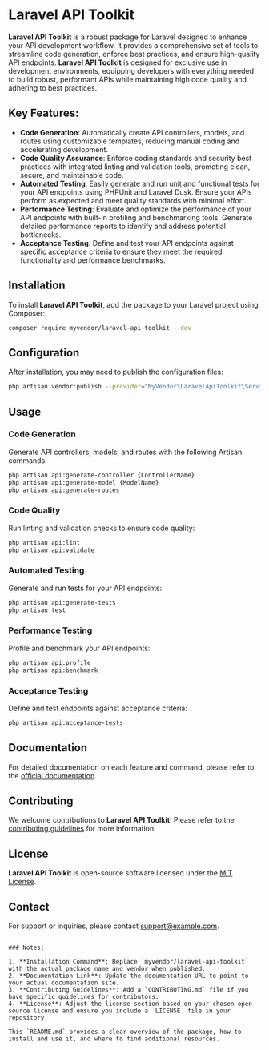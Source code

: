 # Laravel API Toolkit

**Laravel API Toolkit** is a robust package for Laravel designed to enhance your API development workflow. It provides a comprehensive set of tools to streamline code generation, enforce best practices, and ensure high-quality API endpoints.
**Laravel API Toolkit** is designed for exclusive use in development environments, equipping developers with everything needed to build robust, performant APIs while maintaining high code quality and adhering to best practices.

## Key Features:

- **Code Generation**: Automatically create API controllers, models, and routes using customizable templates, reducing manual coding and accelerating development.
- **Code Quality Assurance**: Enforce coding standards and security best practices with integrated linting and validation tools, promoting clean, secure, and maintainable code.
- **Automated Testing**: Easily generate and run unit and functional tests for your API endpoints using PHPUnit and Laravel Dusk. Ensure your APIs perform as expected and meet quality standards with minimal effort.
- **Performance Testing**: Evaluate and optimize the performance of your API endpoints with built-in profiling and benchmarking tools. Generate detailed performance reports to identify and address potential bottlenecks.
- **Acceptance Testing**: Define and test your API endpoints against specific acceptance criteria to ensure they meet the required functionality and performance benchmarks.

## Installation

To install **Laravel API Toolkit**, add the package to your Laravel project using Composer:

```bash
composer require myvendor/laravel-api-toolkit --dev
```

## Configuration

After installation, you may need to publish the configuration files:

```bash
php artisan vendor:publish --provider="MyVendor\LaravelApiToolkit\ServiceProvider"
```

## Usage

### Code Generation

Generate API controllers, models, and routes with the following Artisan commands:

```bash
php artisan api:generate-controller {ControllerName}
php artisan api:generate-model {ModelName}
php artisan api:generate-routes
```

### Code Quality

Run linting and validation checks to ensure code quality:

```bash
php artisan api:lint
php artisan api:validate
```

### Automated Testing

Generate and run tests for your API endpoints:

```bash
php artisan api:generate-tests
php artisan test
```

### Performance Testing

Profile and benchmark your API endpoints:

```bash
php artisan api:profile
php artisan api:benchmark
```

### Acceptance Testing

Define and test endpoints against acceptance criteria:

```bash
php artisan api:acceptance-tests
```

## Documentation

For detailed documentation on each feature and command, please refer to the [official documentation](https://example.com/docs).

## Contributing

We welcome contributions to **Laravel API Toolkit**! Please refer to the [contributing guidelines](CONTRIBUTING.md) for more information.

## License

**Laravel API Toolkit** is open-source software licensed under the [MIT License](LICENSE).

## Contact

For support or inquiries, please contact [support@example.com](mailto:support@example.com).
```

### Notes:

1. **Installation Command**: Replace `myvendor/laravel-api-toolkit` with the actual package name and vendor when published.
2. **Documentation Link**: Update the documentation URL to point to your actual documentation site.
3. **Contributing Guidelines**: Add a `CONTRIBUTING.md` file if you have specific guidelines for contributors.
4. **License**: Adjust the license section based on your chosen open-source license and ensure you include a `LICENSE` file in your repository.

This `README.md` provides a clear overview of the package, how to install and use it, and where to find additional resources.
